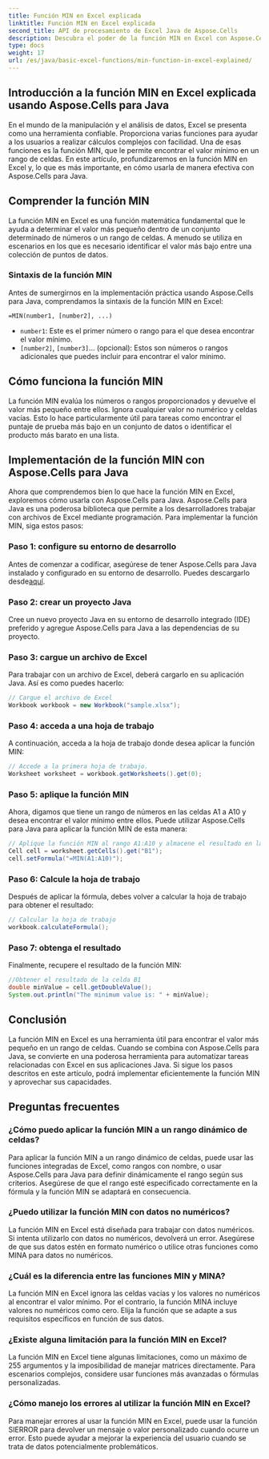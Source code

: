 ```yaml
---
title: Función MIN en Excel explicada
linktitle: Función MIN en Excel explicada
second_title: API de procesamiento de Excel Java de Aspose.Cells
description: Descubra el poder de la función MIN en Excel con Aspose.Cells para Java. Aprenda a encontrar valores mínimos sin esfuerzo.
type: docs
weight: 17
url: /es/java/basic-excel-functions/min-function-in-excel-explained/
---
```


## Introducción a la función MIN en Excel explicada usando Aspose.Cells para Java

En el mundo de la manipulación y el análisis de datos, Excel se presenta como una herramienta confiable. Proporciona varias funciones para ayudar a los usuarios a realizar cálculos complejos con facilidad. Una de esas funciones es la función MIN, que le permite encontrar el valor mínimo en un rango de celdas. En este artículo, profundizaremos en la función MIN en Excel y, lo que es más importante, en cómo usarla de manera efectiva con Aspose.Cells para Java.

## Comprender la función MIN

La función MIN en Excel es una función matemática fundamental que le ayuda a determinar el valor más pequeño dentro de un conjunto determinado de números o un rango de celdas. A menudo se utiliza en escenarios en los que es necesario identificar el valor más bajo entre una colección de puntos de datos.

### Sintaxis de la función MIN

Antes de sumergirnos en la implementación práctica usando Aspose.Cells para Java, comprendamos la sintaxis de la función MIN en Excel:

```
=MIN(number1, [number2], ...)
```

- `number1`: Este es el primer número o rango para el que desea encontrar el valor mínimo.
- `[number2]`, `[number3]`... (opcional): Estos son números o rangos adicionales que puedes incluir para encontrar el valor mínimo.

## Cómo funciona la función MIN

La función MIN evalúa los números o rangos proporcionados y devuelve el valor más pequeño entre ellos. Ignora cualquier valor no numérico y celdas vacías. Esto lo hace particularmente útil para tareas como encontrar el puntaje de prueba más bajo en un conjunto de datos o identificar el producto más barato en una lista.

## Implementación de la función MIN con Aspose.Cells para Java

Ahora que comprendemos bien lo que hace la función MIN en Excel, exploremos cómo usarla con Aspose.Cells para Java. Aspose.Cells para Java es una poderosa biblioteca que permite a los desarrolladores trabajar con archivos de Excel mediante programación. Para implementar la función MIN, siga estos pasos:

### Paso 1: configure su entorno de desarrollo

 Antes de comenzar a codificar, asegúrese de tener Aspose.Cells para Java instalado y configurado en su entorno de desarrollo. Puedes descargarlo desde[aquí](https://releases.aspose.com/cells/java/).

### Paso 2: crear un proyecto Java

Cree un nuevo proyecto Java en su entorno de desarrollo integrado (IDE) preferido y agregue Aspose.Cells para Java a las dependencias de su proyecto.

### Paso 3: cargue un archivo de Excel

Para trabajar con un archivo de Excel, deberá cargarlo en su aplicación Java. Así es como puedes hacerlo:

```java
// Cargue el archivo de Excel
Workbook workbook = new Workbook("sample.xlsx");
```

### Paso 4: acceda a una hoja de trabajo

A continuación, acceda a la hoja de trabajo donde desea aplicar la función MIN:

```java
// Accede a la primera hoja de trabajo.
Worksheet worksheet = workbook.getWorksheets().get(0);
```

### Paso 5: aplique la función MIN

Ahora, digamos que tiene un rango de números en las celdas A1 a A10 y desea encontrar el valor mínimo entre ellos. Puede utilizar Aspose.Cells para Java para aplicar la función MIN de esta manera:

```java
// Aplique la función MIN al rango A1:A10 y almacene el resultado en la celda B1
Cell cell = worksheet.getCells().get("B1");
cell.setFormula("=MIN(A1:A10)");
```

### Paso 6: Calcule la hoja de trabajo

Después de aplicar la fórmula, debes volver a calcular la hoja de trabajo para obtener el resultado:

```java
// Calcular la hoja de trabajo
workbook.calculateFormula();
```

### Paso 7: obtenga el resultado

Finalmente, recupere el resultado de la función MIN:

```java
//Obtener el resultado de la celda B1
double minValue = cell.getDoubleValue();
System.out.println("The minimum value is: " + minValue);
```

## Conclusión

La función MIN en Excel es una herramienta útil para encontrar el valor más pequeño en un rango de celdas. Cuando se combina con Aspose.Cells para Java, se convierte en una poderosa herramienta para automatizar tareas relacionadas con Excel en sus aplicaciones Java. Si sigue los pasos descritos en este artículo, podrá implementar eficientemente la función MIN y aprovechar sus capacidades.

## Preguntas frecuentes

### ¿Cómo puedo aplicar la función MIN a un rango dinámico de celdas?

Para aplicar la función MIN a un rango dinámico de celdas, puede usar las funciones integradas de Excel, como rangos con nombre, o usar Aspose.Cells para Java para definir dinámicamente el rango según sus criterios. Asegúrese de que el rango esté especificado correctamente en la fórmula y la función MIN se adaptará en consecuencia.

### ¿Puedo utilizar la función MIN con datos no numéricos?

La función MIN en Excel está diseñada para trabajar con datos numéricos. Si intenta utilizarlo con datos no numéricos, devolverá un error. Asegúrese de que sus datos estén en formato numérico o utilice otras funciones como MINA para datos no numéricos.

### ¿Cuál es la diferencia entre las funciones MIN y MINA?

La función MIN en Excel ignora las celdas vacías y los valores no numéricos al encontrar el valor mínimo. Por el contrario, la función MINA incluye valores no numéricos como cero. Elija la función que se adapte a sus requisitos específicos en función de sus datos.

### ¿Existe alguna limitación para la función MIN en Excel?

La función MIN en Excel tiene algunas limitaciones, como un máximo de 255 argumentos y la imposibilidad de manejar matrices directamente. Para escenarios complejos, considere usar funciones más avanzadas o fórmulas personalizadas.

### ¿Cómo manejo los errores al utilizar la función MIN en Excel?

Para manejar errores al usar la función MIN en Excel, puede usar la función SIERROR para devolver un mensaje o valor personalizado cuando ocurre un error. Esto puede ayudar a mejorar la experiencia del usuario cuando se trata de datos potencialmente problemáticos.